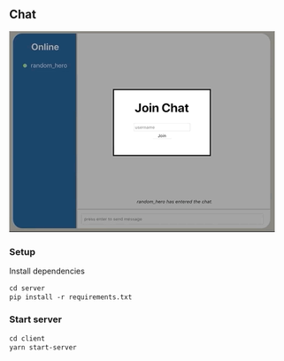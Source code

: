 ## Chat

![](le-chat.gif)

### Setup

Install dependencies

```
cd server
pip install -r requirements.txt
```

### Start server

```
cd client
yarn start-server
```
